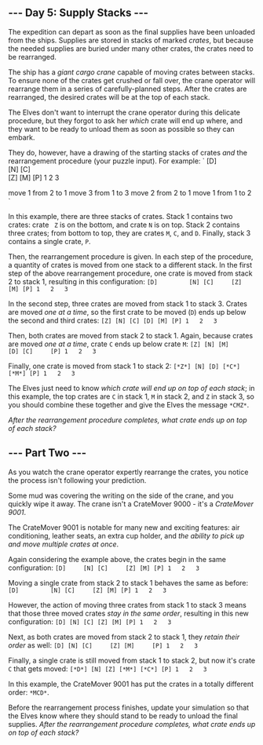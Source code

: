 ## --- Day 5: Supply Stacks ---

The expedition can depart as soon as the final supplies have been unloaded from the ships. Supplies are stored in stacks of marked *crates*, but because the needed supplies are buried under many other crates, the crates need to be rearranged.

The ship has a *giant cargo crane* capable of moving crates between stacks. To ensure none of the crates get crushed or fall over, the crane operator will rearrange them in a series of carefully-planned steps. After the crates are rearranged, the desired crates will be at the top of each stack.

The Elves don't want to interrupt the crane operator during this delicate procedure, but they forgot to ask her *which* crate will end up where, and they want to be ready to unload them as soon as possible so they can embark.

They do, however, have a drawing of the starting stacks of crates *and* the rearrangement procedure (your puzzle input). For example:
`
    [D]    
[N] [C]    
[Z] [M] [P]
 1   2   3 

move 1 from 2 to 1
move 3 from 1 to 3
move 2 from 2 to 1
move 1 from 1 to 2
`


In this example, there are three stacks of crates. Stack 1 contains two crates: crate `
Z` is on the bottom, and crate `N` is on top. Stack 2 contains three crates; from bottom to top, they are crates `M`, `C`, and `D`. Finally, stack 3 contains a single crate, `P`.

Then, the rearrangement procedure is given. In each step of the procedure, a quantity of crates is moved from one stack to a different stack. In the first step of the above rearrangement procedure, one crate is moved from stack 2 to stack 1, resulting in this configuration:
`
[D]        
[N] [C]    
[Z] [M] [P]
 1   2   3 
`

In the second step, three crates are moved from stack 1 to stack 3. Crates are moved *one at a time*, so the first crate to be moved (`D`) ends up below the second and third crates:
`
        [Z]
        [N]
    [C] [D]
    [M] [P]
 1   2   3
`

Then, both crates are moved from stack 2 to stack 1. Again, because crates are moved *one at a time*, crate `C` ends up below crate `M`:
`
        [Z]
        [N]
[M]     [D]
[C]     [P]
 1   2   3
`

Finally, one crate is moved from stack 1 to stack 2:
`
        [*Z*]
        [N]
        [D]
[*C*] [*M*] [P]
 1   2   3
`

The Elves just need to know *which crate will end up on top of each stack*; in this example, the top crates are `C` in stack 1, `M` in stack 2, and `Z` in stack 3, so you should combine these together and give the Elves the message `*CMZ*`.

*After the rearrangement procedure completes, what crate ends up on top of each stack?*

## --- Part Two ---

As you watch the crane operator expertly rearrange the crates, you notice the process isn't following your prediction.

Some mud was covering the writing on the side of the crane, and you quickly wipe it away. The crane isn't a CrateMover 9000 - it's a *CrateMover 9001*.

The CrateMover 9001 is notable for many new and exciting features: air conditioning, leather seats, an extra cup holder, and *the ability to pick up and move multiple crates at once*.

Again considering the example above, the crates begin in the same configuration:
`
    [D]    
[N] [C]    
[Z] [M] [P]
 1   2   3 
`

Moving a single crate from stack 2 to stack 1 behaves the same as before:
`
[D]        
[N] [C]    
[Z] [M] [P]
 1   2   3 
`

However, the action of moving three crates from stack 1 to stack 3 means that those three moved crates *stay in the same order*, resulting in this new configuration:
`
        [D]
        [N]
    [C] [Z]
    [M] [P]
 1   2   3
`

Next, as both crates are moved from stack 2 to stack 1, they *retain their order* as well:
`
        [D]
        [N]
[C]     [Z]
[M]     [P]
 1   2   3
`

Finally, a single crate is still moved from stack 1 to stack 2, but now it's crate `C` that gets moved:
`
        [*D*]
        [N]
        [Z]
[*M*] [*C*] [P]
 1   2   3
`

In this example, the CrateMover 9001 has put the crates in a totally different order: `*MCD*`.

Before the rearrangement process finishes, update your simulation so that the Elves know where they should stand to be ready to unload the final supplies. *After the rearrangement procedure completes, what crate ends up on top of each stack?*
